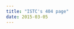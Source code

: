 ```yaml
---
title: "ISTC's 404 page"
date: 2015-03-05
---
```


<!-- https://uiwriting.tumblr.com/post/112799420429/this-is-the-404-page-on-the-istc-website-yes -->

